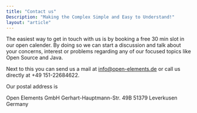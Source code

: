 ```yaml
---
title: "Contact us"
Description: "Making the Complex Simple and Easy to Understand!"
layout: "article"
---
```

The easiest way to get in touch with us is by booking a free 30 min slot in our open calender. By doing so we can start a discussion and talk about your concerns, interest or problems regarding any of our focused topics like Open Source and Java.

Next to this you can send us a mail at info@open-elements.de or call us directly at +49 151-22684622.

Our postal address is

Open Elements GmbH
Gerhart-Hauptmann-Str. 49B
51379 Leverkusen
Germany

